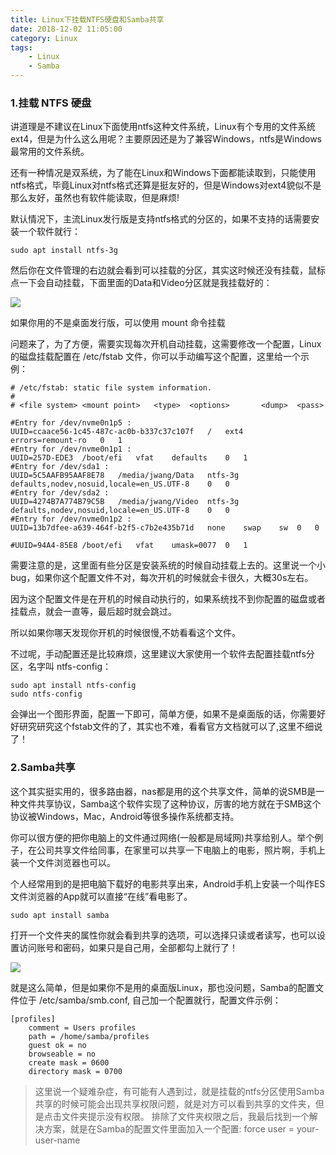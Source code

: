 ```yaml
---
title: Linux下挂载NTFS硬盘和Samba共享
date: 2018-12-02 11:05:00
category: Linux
tags: 
    - Linux
    - Samba
---
```


###  1.挂载 NTFS 硬盘
讲道理是不建议在Linux下面使用ntfs这种文件系统，Linux有个专用的文件系统ext4，但是为什么这么用呢？主要原因还是为了兼容Windows，ntfs是Windows最常用的文件系统。

还有一种情况是双系统，为了能在Linux和Windows下面都能读取到，只能使用ntfs格式，毕竟Linux对ntfs格式还算是挺友好的，但是Windows对ext4貌似不是那么友好，虽然也有软件能读取，但是麻烦!

<!--more-->

默认情况下，主流Linux发行版是支持ntfs格式的分区的，如果不支持的话需要安装一个软件就行：
```
sudo apt install ntfs-3g
```
然后你在文件管理的右边就会看到可以挂载的分区，其实这时候还没有挂载，鼠标点一下会自动挂载，下面里面的Data和Video分区就是我挂载好的：

<img src = "/images/old/5f6e3e27ly1fvyhm4x86mj20580bgaa7.jpg" />

如果你用的不是桌面发行版，可以使用 mount 命令挂载

问题来了，为了方便，需要实现每次开机自动挂载，这需要修改一个配置，Linux的磁盘挂载配置在 /etc/fstab 文件，你可以手动编写这个配置，这里给一个示例：
```
# /etc/fstab: static file system information.
#
# <file system> <mount point>   <type>  <options>       <dump>  <pass>

#Entry for /dev/nvme0n1p5 :
UUID=ccaace56-1c45-487c-ac0b-b337c37c107f	/	ext4	errors=remount-ro	0	1
#Entry for /dev/nvme0n1p1 :
UUID=257D-EDE3	/boot/efi	vfat	defaults	0	1
#Entry for /dev/sda1 :
UUID=5C5AAFB95AAF8E78	/media/jwang/Data	ntfs-3g	defaults,nodev,nosuid,locale=en_US.UTF-8	0	0
#Entry for /dev/sda2 :
UUID=4274B7A774B79C5B	/media/jwang/Video	ntfs-3g	defaults,nodev,nosuid,locale=en_US.UTF-8	0	0
#Entry for /dev/nvme0n1p2 :
UUID=13b7dfee-a639-464f-b2f5-c7b2e435b71d	none	swap	sw	0	0

#UUID=94A4-85E8	/boot/efi	vfat	umask=0077	0	1
```
需要注意的是，这里面有些分区是安装系统的时候自动挂载上去的。这里说一个小bug，如果你这个配置文件不对，每次开机的时候就会卡很久，大概30s左右。

因为这个配置文件是在开机的时候自动执行的，如果系统找不到你配置的磁盘或者挂载点，就会一直等，最后超时就会跳过。

所以如果你哪天发现你开机的时候很慢,不妨看看这个文件。

不过呢，手动配置还是比较麻烦，这里建议大家使用一个软件去配置挂载ntfs分区，名字叫 ntfs-config：
```
sudo apt install ntfs-config
sudo ntfs-config
```
会弹出一个图形界面，配置一下即可，简单方便，如果不是桌面版的话，你需要好好研究研究这个fstab文件的了，其实也不难，看看官方文档就可以了,这里不细说了！

###  2.Samba共享
这个其实挺实用的，很多路由器，nas都是用的这个共享文件，简单的说SMB是一种文件共享协议，Samba这个软件实现了这种协议，厉害的地方就在于SMB这个协议被Windows，Mac，Android等很多操作系统都支持。

你可以很方便的把你电脑上的文件通过网络(一般都是局域网)共享给别人。举个例子，在公司共享文件给同事，在家里可以共享一下电脑上的电影，照片啊，手机上装一个文件浏览器也可以。

个人经常用到的是把电脑下载好的电影共享出来，Android手机上安装一个叫作ES文件浏览器的App就可以直接“在线”看电影了。

```
sudo apt install samba
```
打开一个文件夹的属性你就会看到共享的选项，可以选择只读或者读写，也可以设置访问账号和密码，如果只是自己用，全部都勾上就行了！

<img src = "/images/old/5f6e3e27ly1fvyhy77p2qj20ek0f9q3x.jpg" />

就是这么简单，但是如果你不是用的桌面版Linux，那也没问题，Samba的配置文件位于 /etc/samba/smb.conf, 自己加一个配置就行，配置文件示例：
```
[profiles]
    comment = Users profiles
    path = /home/samba/profiles
    guest ok = no
    browseable = no
    create mask = 0600
    directory mask = 0700
```

> 这里说一个疑难杂症，有可能有人遇到过，就是挂载的ntfs分区使用Samba共享的时候可能会出现共享权限问题，就是对方可以看到共享的文件夹，但是点击文件夹提示没有权限。
排除了文件夹权限之后，我最后找到一个解决方案，就是在Samba的配置文件里面加入一个配置: force user = your-user-name

